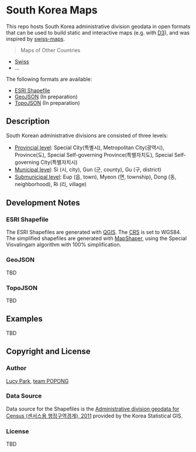 South Korea Maps
================

This repo hosts South Korea administrative division geodata in open formats that can be used to build static and interactive maps (e.g. with [D3](http://d3js.org)), and was inspired by [swiss-maps](https://github.com/interactivethings/swiss-maps).

> Maps of Other Countries
- [Swiss](https://github.com/interactivethings/swiss-maps)
- ...

The following formats are available:

- [ESRI Shapefile](http://en.wikipedia.org/wiki/Shapefile)
- [GeoJSON](http://geojson.org) (In preparation)
- [TopoJSON](http://github.com/mbostock/topojson) (In preparation)

## Description

South Korean administrative divisions are consisted of three levels:
- [Provincial level](http://en.wikipedia.org/wiki/Administrative_divisions_of_South_Korea#Provincial_level_divisions): Special City(특별시), Metropolitan City(광역시), Province(도), Special Self-governing Province(특별자치도), Special Self-governing City(특별자치시)
- [Municipal level](http://en.wikipedia.org/wiki/Administrative_divisions_of_South_Korea#Municipal_level_divisions): Si (시, city), Gun (군, county), Gu (구, district)
- [Submunicipal level](http://en.wikipedia.org/wiki/Administrative_divisions_of_South_Korea#Submunicipal_level_divisions): Eup (읍, town), Myeon (면, township), Dong (동, neighborhood), Ri (리, village)

## Development Notes


### ESRI Shapefile
The ESRI Shapefiles are generated with [QGIS](http://www.qgis.org/).
The [CRS](http://en.wikipedia.org/wiki/Coordinate_reference_system) is set to WGS84.
The simplified shapefiles are generated with [MapShaper](http://mapshaper.com/test/MapShaper.swf), using the Special Visvalingam algorithm with 100% simplification.

### GeoJSON
TBD

### TopoJSON
TBD


## Examples
TBD

## Copyright and License

### Author
[Lucy Park](mailto:lucypark@popong.com), [team POPONG](http://en.popong.com)

### Data Source
Data source for the Shapefiles is the [Administrative division geodata for Census (센서스용 행정구역경계), 2011](http://sgis.kostat.go.kr/statbd/statbd_03.vw) provided by the Korea Statistical GIS.

### License
TBD
